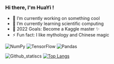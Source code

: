 ### Hi there, I'm HuaYi !

- 🔭 I’m currently working on something cool
- 🌱 I’m currently learning scientific computing
- 🥅 2022 Goals: Become a Kaggle master ✨
- ⚡ Fun fact: I like mythology and Chinese magic

![NumPy](https://img.shields.io/badge/numpy-%23013243.svg?style=for-the-badge&logo=numpy&logoColor=white)  ![TensorFlow](https://img.shields.io/badge/TensorFlow-%23FF6F00.svg?style=for-the-badge&logo=TensorFlow&logoColor=white)  ![Pandas](https://img.shields.io/badge/pandas-%23150458.svg?style=for-the-badge&logo=pandas&logoColor=white)

![Github_statiscs](https://github-readme-stats.vercel.app/api?username=0ce38a2b&count_private=true&show_icons=true&theme=buefy)  [![Top Langs](https://github-readme-stats.vercel.app/api/top-langs/?username=0ce38a2b&theme=buefy)](https://github.com/0ce38a2b/github-readme-stats)

